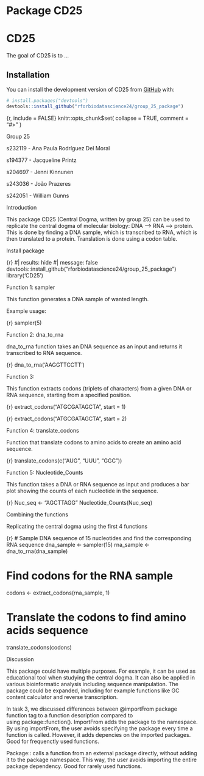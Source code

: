 Package CD25
================

<!-- README.md is generated from README.Rmd. Please edit that file -->

# CD25

<!-- badges: start -->
<!-- badges: end -->

The goal of CD25 is to …

## Installation

You can install the development version of CD25 from
[GitHub](https://github.com/) with:

``` r
# install.packages("devtools")
devtools::install_github("rforbiodatascience24/group_25_package")
```

{r, include = FALSE} knitr::opts_chunk\$set( collapse = TRUE, comment =
“\#\>” )

Group 25

s232119 - Ana Paula Rodríguez Del Moral

s194377 - Jacqueline Printz

s204697 - Jenni Kinnunen

s243036 - João Prazeres

s242051 - William Gunns

Introduction

This package CD25 (Central Dogma, written by group 25) can be used to
replicate the central dogma of molecular biology: DNA –\> RNA –\>
protein. This is done by finding a DNA sample, which is transcribed to
RNA, which is then translated to a protein. Translation is done using a
codon table.

Install package

{r} \#\| results: hide \#\| message: false
devtools::install_github(“rforbiodatascience24/group_25_package”)
library(‘CD25’)

Function 1: sampler

This function generates a DNA sample of wanted length.

Example usage:

{r} sampler(5)

Function 2: dna_to_rna

dna_to_rna function takes an DNA sequence as an input and returns it
transcribed to RNA sequence.

{r} dna_to_rna(‘AAGGTTCCTT’)

Function 3:

This function extracts codons (triplets of characters) from a given DNA
or RNA sequence, starting from a specified position.

{r} extract_codons(“ATGCGATAGCTA”, start = 1)

{r} extract_codons(“ATGCGATAGCTA”, start = 2)

Function 4: translate_codons

Function that translate codons to amino acids to create an amino acid
sequence.

{r} translate_codons(c(“AUG”, “UUU”, “GGC”))

Function 5: Nucleotide_Counts

This function takes a DNA or RNA sequence as input and produces a bar
plot showing the counts of each nucleotide in the sequence.

{r} Nuc_seq \<- “AGCTTAGG” Nucleotide_Counts(Nuc_seq)

Combining the functions

Replicating the central dogma using the first 4 functions

{r} \# Sample DNA sequence of 15 nucleotides and find the corresponding
RNA sequence dna_sample \<- sampler(15) rna_sample \<-
dna_to_rna(dna_sample)

# Find codons for the RNA sample

codons \<- extract_codons(rna_sample, 1)

# Translate the codons to find amino acids sequence

translate_codons(codons)

Discussion

This package could have multiple purposes. For example, it can be used
as educational tool when studying the central dogma. It can also be
applied in various bioinformatic analysis including sequence
manipulation. The package could be expanded, including for example
functions like GC content calculator and reverse transcription.

In task 3, we discussed differences between @importFrom package
function tag to a function description compared to
using package::function(). ImportFrom adds the package to the namespace.
By using importFrom, the user avoids specifying the package every time a
function is called. However, it adds depencies on the imported packages.
Good for frequenctly used functions.

Package:: calls a function from an external package directly, without
adding it to the package namespace. This way, the user avoids importing
the entire package dependency. Good for rarely used functions.
